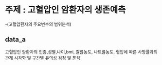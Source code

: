 # 주제 : 고혈압인 암환자의 생존예측

-(고혈압환자의 주요변수의 범위분석)

##  data_a
고혈압인 암환자의 인종,성별,나이,bmi, 칼륨농도, 나트륨농도, 혈압에 따른 사망률과의 관계 시각화 및 구간별 유의성 검정 및 분석

